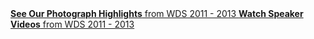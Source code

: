 <a href="https://www.flickr.com/photos/chrisguillebeau/collections/" class="sidebar-button" id="button-photography-highlights">
	<b>See Our Photograph Highlights</b>
	from WDS 2011 - 2013
</a>
<a href="http://vimeo.com/aonc/videos" class="sidebar-button" id="button-speaker-videos">
	<b>Watch Speaker Videos</b>
	from WDS 2011 - 2013
</a>
